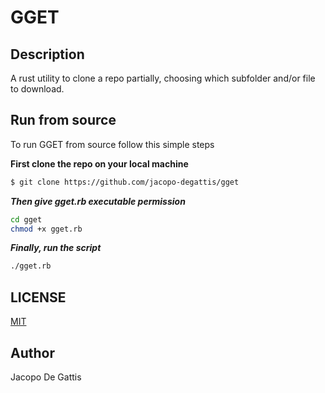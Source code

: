 # GGET

## Description

A rust utility to clone a repo partially, choosing which subfolder and/or file to download.

## Run from source

To run GGET from source follow this simple steps

**First clone the repo on your local machine**

```bash
$ git clone https://github.com/jacopo-degattis/gget
```

**_Then give gget.rb executable permission_**

```bash
cd gget
chmod +x gget.rb
```

**_Finally, run the script_**

```bash
./gget.rb
```

## LICENSE

[MIT](LICENSE)

## Author

Jacopo De Gattis
